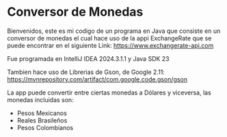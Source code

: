 # Conversor de Monedas

Bienvenidos, este es mi codigo de un programa en Java que consiste en un conversor de monedas el cual hace uso de la appi 
ExchangeRate que se puede encontrar en el siguiente Link: https://www.exchangerate-api.com

Fue programada en IntelliJ IDEA 2024.3.1.1
y Java SDK 23

Tambien hace uso de Librerias de Gson, de Google 2.11: https://mvnrepository.com/artifact/com.google.code.gson/gson


La app puede convertir entre ciertas monedas a Dólares y viceversa, las monedas incluidas son:

- Pesos Mexicanos
- Reales Brasileños
- Pesos Colombianos


